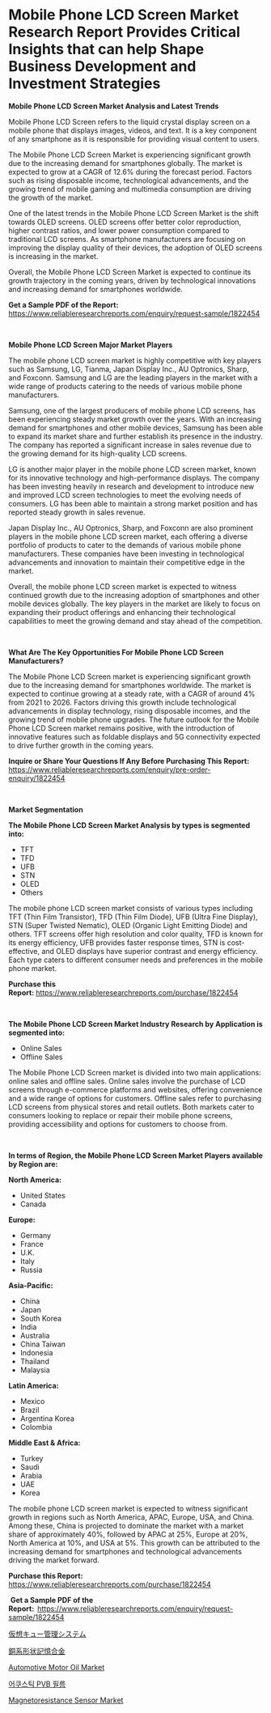 <p><h1>Mobile Phone LCD Screen Market Research Report Provides Critical Insights that can help Shape Business Development and Investment Strategies</h1></p><p><strong>Mobile Phone LCD Screen Market Analysis and Latest Trends</strong></p>
<p><p>Mobile Phone LCD Screen refers to the liquid crystal display screen on a mobile phone that displays images, videos, and text. It is a key component of any smartphone as it is responsible for providing visual content to users.</p><p>The Mobile Phone LCD Screen Market is experiencing significant growth due to the increasing demand for smartphones globally. The market is expected to grow at a CAGR of 12.6% during the forecast period. Factors such as rising disposable income, technological advancements, and the growing trend of mobile gaming and multimedia consumption are driving the growth of the market.</p><p>One of the latest trends in the Mobile Phone LCD Screen Market is the shift towards OLED screens. OLED screens offer better color reproduction, higher contrast ratios, and lower power consumption compared to traditional LCD screens. As smartphone manufacturers are focusing on improving the display quality of their devices, the adoption of OLED screens is increasing in the market.</p><p>Overall, the Mobile Phone LCD Screen Market is expected to continue its growth trajectory in the coming years, driven by technological innovations and increasing demand for smartphones worldwide.</p></p>
<p><strong>Get a Sample PDF of the Report:&nbsp;</strong> <a href="https://www.reliableresearchreports.com/enquiry/request-sample/1822454">https://www.reliableresearchreports.com/enquiry/request-sample/1822454</a></p>
<p>&nbsp;</p>
<p><strong>Mobile Phone LCD Screen Major Market Players</strong></p>
<p><p>The mobile phone LCD screen market is highly competitive with key players such as Samsung, LG, Tianma, Japan Display Inc., AU Optronics, Sharp, and Foxconn. Samsung and LG are the leading players in the market with a wide range of products catering to the needs of various mobile phone manufacturers.</p><p>Samsung, one of the largest producers of mobile phone LCD screens, has been experiencing steady market growth over the years. With an increasing demand for smartphones and other mobile devices, Samsung has been able to expand its market share and further establish its presence in the industry. The company has reported a significant increase in sales revenue due to the growing demand for its high-quality LCD screens.</p><p>LG is another major player in the mobile phone LCD screen market, known for its innovative technology and high-performance displays. The company has been investing heavily in research and development to introduce new and improved LCD screen technologies to meet the evolving needs of consumers. LG has been able to maintain a strong market position and has reported steady growth in sales revenue.</p><p>Japan Display Inc., AU Optronics, Sharp, and Foxconn are also prominent players in the mobile phone LCD screen market, each offering a diverse portfolio of products to cater to the demands of various mobile phone manufacturers. These companies have been investing in technological advancements and innovation to maintain their competitive edge in the market.</p><p>Overall, the mobile phone LCD screen market is expected to witness continued growth due to the increasing adoption of smartphones and other mobile devices globally. The key players in the market are likely to focus on expanding their product offerings and enhancing their technological capabilities to meet the growing demand and stay ahead of the competition.</p></p>
<p>&nbsp;</p>
<p><strong>What Are The Key Opportunities For Mobile Phone LCD Screen Manufacturers?</strong></p>
<p><p>The Mobile Phone LCD Screen market is experiencing significant growth due to the increasing demand for smartphones worldwide. The market is expected to continue growing at a steady rate, with a CAGR of around 4% from 2021 to 2026. Factors driving this growth include technological advancements in display technology, rising disposable incomes, and the growing trend of mobile phone upgrades. The future outlook for the Mobile Phone LCD Screen market remains positive, with the introduction of innovative features such as foldable displays and 5G connectivity expected to drive further growth in the coming years.</p></p>
<p><strong>Inquire or Share Your Questions If Any Before Purchasing This Report:</strong> <a href="https://www.reliableresearchreports.com/enquiry/pre-order-enquiry/1822454">https://www.reliableresearchreports.com/enquiry/pre-order-enquiry/1822454</a></p>
<p>&nbsp;</p>
<p><strong>Market Segmentation</strong></p>
<p><strong>The Mobile Phone LCD Screen Market Analysis by types is segmented into:</strong></p>
<p><ul><li>TFT</li><li>TFD</li><li>UFB</li><li>STN</li><li>OLED</li><li>Others</li></ul></p>
<p><p>The mobile phone LCD screen market consists of various types including TFT (Thin Film Transistor), TFD (Thin Film Diode), UFB (Ultra Fine Display), STN (Super Twisted Nematic), OLED (Organic Light Emitting Diode) and others. TFT screens offer high resolution and color quality, TFD is known for its energy efficiency, UFB provides faster response times, STN is cost-effective, and OLED displays have superior contrast and energy efficiency. Each type caters to different consumer needs and preferences in the mobile phone market.</p></p>
<p><strong>Purchase this Report:&nbsp;</strong><a href="https://www.reliableresearchreports.com/purchase/1822454">https://www.reliableresearchreports.com/purchase/1822454</a></p>
<p>&nbsp;</p>
<p><strong>The Mobile Phone LCD Screen Market Industry Research by Application is segmented into:</strong></p>
<p><ul><li>Online Sales</li><li>Offline Sales</li></ul></p>
<p><p>The Mobile Phone LCD Screen market is divided into two main applications: online sales and offline sales. Online sales involve the purchase of LCD screens through e-commerce platforms and websites, offering convenience and a wide range of options for customers. Offline sales refer to purchasing LCD screens from physical stores and retail outlets. Both markets cater to consumers looking to replace or repair their mobile phone screens, providing accessibility and options for customers to choose from.</p></p>
<p>&nbsp;</p>
<p><strong>In terms of Region, the Mobile Phone LCD Screen Market Players available by Region are:</strong></p>
<p>
    <p> <strong> North America: </strong>
        <ul>
            <li>United States</li>
            <li>Canada</li>
        </ul>
        </p> 
    <p> <strong> Europe: </strong>
        <ul>
            <li>Germany</li>
            <li>France</li>
            <li>U.K.</li>
            <li>Italy</li>
            <li>Russia</li>
        </ul>
        </p> 
    <p> <strong> Asia-Pacific: </strong>
        <ul>
            <li>China</li>
            <li>Japan</li>
            <li>South Korea</li>
            <li>India</li>
            <li>Australia</li>
            <li>China Taiwan</li>
            <li>Indonesia</li>
            <li>Thailand</li>
            <li>Malaysia</li>
        </ul>
        </p> 
    <p> <strong> Latin America: </strong>
        <ul>
            <li>Mexico</li>
            <li>Brazil</li>
            <li>Argentina Korea</li>
            <li>Colombia</li>
        </ul>
        </p> 
    <p> <strong> Middle East & Africa: </strong>
        <ul>
            <li>Turkey</li>
            <li>Saudi</li>
            <li>Arabia</li>
            <li>UAE</li>
            <li>Korea</li>
        </ul>
    </p>
    </p>
<p><p>The mobile phone LCD screen market is expected to witness significant growth in regions such as North America, APAC, Europe, USA, and China. Among these, China is projected to dominate the market with a market share of approximately 40%, followed by APAC at 25%, Europe at 20%, North America at 10%, and USA at 5%. This growth can be attributed to the increasing demand for smartphones and technological advancements driving the market forward.</p></p>
<p><strong>Purchase this Report: </strong><a href="https://www.reliableresearchreports.com/purchase/1822454">https://www.reliableresearchreports.com/purchase/1822454</a></p>
<p>&nbsp;<strong>Get a Sample PDF of the Report:&nbsp;&nbsp;</strong><a href="https://www.reliableresearchreports.com/enquiry/request-sample/1822454">https://www.reliableresearchreports.com/enquiry/request-sample/1822454</a></p>
<p><strong></strong></p>
<p><p><a href="https://github.com/EmoryYundt1935/Market-Research-Report-List-1/blob/main/90103109808.md">仮想キュー管理システム</a></p><p><a href="https://github.com/mcbeesbxa270/Market-Research-Report-List-1/blob/main/89034009807.md">銅系形状記憶合金</a></p><p><a href="https://issuu.com/reportprime-2/docs/automotive-motor-oil-market-size-2030.pptx">Automotive Motor Oil Market</a></p><p><a href="https://github.com/CliftonFisher9067/Market-Research-Report-List-1/blob/main/32134899157.md">어쿠스틱 PVB 필름</a></p><p><a href="https://github.com/joannesouthgate/Market-Research-Report-List-2/blob/main/magnetoresistance-sensor-market.md">Magnetoresistance Sensor Market</a></p></p>